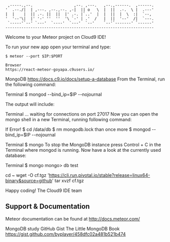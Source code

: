 
     ,-----.,--.                  ,--. ,---.   ,--.,------.  ,------.
    '  .--./|  | ,---. ,--.,--. ,-|  || o   \  |  ||  .-.  \ |  .---'
    |  |    |  || .-. ||  ||  |' .-. |`..'  |  |  ||  |  \  :|  `--, 
    '  '--'\|  |' '-' ''  ''  '\ `-' | .'  /   |  ||  '--'  /|  `---.
     `-----'`--' `---'  `----'  `---'  `--'    `--'`-------' `------'
    ----------------------------------------------------------------- 


Welcome to your Meteor project on Cloud9 IDE!

To run your new app open your terminal and type:
   
    $ meteor --port $IP:$PORT
    
    Browser
    https://react-meteor-goyapa.c9users.io/

MongoDB
https://docs.c9.io/docs/setup-a-database
From the Terminal, run the following command:

Terminal
$ mongod --bind_ip=$IP --nojournal

The output will include:

Terminal
...
waiting for connections on port 27017
Now you can open the mongo shell in a new Terminal, running following command:

If Error!
$ cd /data/db
$ rm mongodb.lock
than once more
$ mongod --bind_ip=$IP --nojournal

Terminal
$ mongo
To stop the MongoDB instance press Control + C in the Terminal where mongod is running. Now have a look at the currently used database:

Terminal
$ mongo
mongo> db
test

cd ~
wget -O cf.tgz 'https://cli.run.pivotal.io/stable?release=linux64-binary&source=github'
tar xvzf cf.tgz

Happy coding!
The Cloud9 IDE team

## Support & Documentation

Meteor documentation can be found at http://docs.meteor.com/


MongoDB study GitHub Gist
The Little MongoDB Book
https://gist.github.com/byplayer/458dfc02a481b521b474